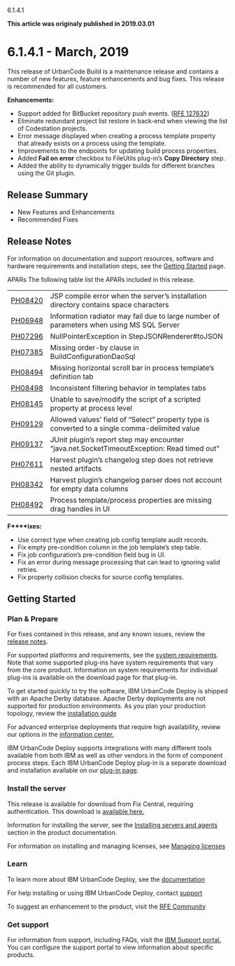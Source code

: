 





6.1.4.1

**This article was originaly published in 2019.03.01**


6.1.4.1 - March, 2019
=====================




This release of UrbanCode Build is a maintenance release and contains a number of new features, feature enhancements and bug fixes. This release is recommended for all customers.


**Enhancements:**
* Support added for BitBucket repository push events. ([RFE 127632](https://www.ibm.com/developerworks/rfe/execute?use_case=viewRfe&CR_ID=127632))
* Eliminate redundant project list restore in back-end when viewing the list of Codestation projects.
* Error message displayed when creating a process template property that already exists on a process using the template.
* Improvements to the endpoints for updating build process properties.
* Added **Fail on error** checkbox to FileUtils plug-in’s **Copy Directory** step.
* Added the ability to dynamically trigger builds for different branches using the Git plugin.


Release Summary
---------------

  
* New Features and Enhancements
* Recommended Fixes

Release Notes
-------------

  
For information on documentation and support resources, software and hardware requirements and installation steps, see the [Getting Started](../getting-started) page.


APARs
The following table list the APARs included in this release.



|  |  |
| --- | --- |
| [PH08420](http://www.ibm.com/support/docview.wss?uid=swg1PH08420) | JSP compile error when the server’s installation directory contains space characters |
| [PH06948](http://www.ibm.com/support/docview.wss?uid=swg1PH06948) | Information radiator may fail due to large number of parameters when using MS SQL Server |
| [PH07296](http://www.ibm.com/support/docview.wss?uid=swg1PH07296) | NullPointerException in StepJSONRenderer#toJSON |
| [PH07385](http://www.ibm.com/support/docview.wss?uid=swg1PH07385) | Missing order-by clause in BuildConfigurationDaoSql |
| [PH08494](http://www.ibm.com/support/docview.wss?uid=swg1PH08494) | Missing horizontal scroll bar in process template’s definition tab |
| [PH08498](http://www.ibm.com/support/docview.wss?uid=swg1PH08498) | Inconsistent filtering behavior in templates tabs |
| [PH08145](http://www.ibm.com/support/docview.wss?uid=swg1PH08145) | Unable to save/modify the script of a scripted property at process level |
| [PH09129](http://www.ibm.com/support/docview.wss?uid=swg1PH09129) | Allowed values’ field of “Select” property type is converted to a single comma-delimited value |
| [PH09137](http://www.ibm.com/support/docview.wss?uid=swg1PH09137) | JUnit plugin’s report step may encounter “java.net.SocketTimeoutException: Read timed out” |
| [PH07611](http://www.ibm.com/support/docview.wss?uid=swg1PH07611) | Harvest plugin’s changelog step does not retrieve nested artifacts |
| [PH08342](http://www.ibm.com/support/docview.wss?uid=swg1PH08342) | Harvest plugin’s changelog parser does not account for empty data columns |
| [PH08492](http://www.ibm.com/support/docview.wss?uid=swg1PH08492) | Process template/process properties are missing drag handles in UI |





**F****ixes:**
* Use correct type when creating job config template audit records.
* Fix empty pre-condition column in the job template’s step table.
* Fix job configuration’s pre-condition field bug in UI.
* Fix an error during message processing that can lead to ignoring valid retries.
* Fix property collision checks for source config templates.



Getting Started
---------------

  

### Plan & Prepare


For fixes contained in this release, and any known issues, review the [release notes](#release-notes).

For supported platforms and requirements, see the [system requirements](http://www-01.ibm.com/support/docview.wss?uid=swg27038801). Note that some supported plug-ins have system requirements that vary from the core product. Information on system requirements for individual plug-ins is available on the download page for that plug-in.

To get started quickly to try the software, IBM UrbanCode Deploy is shipped with an Apache Derby database. Apache Derby deployments are not supported for production environments. As you plan your production topology, review the [installation guide](http://pic.dhe.ibm.com/infocenter/ucdeploy/v6r0m1/index.jsp)

For advanced enterprise deployments that require high availability, review our options in the [information center.](http://pic.dhe.ibm.com/infocenter/ucdeploy/v6r0m1/index.jsp)

IBM UrbanCode Deploy supports integrations with many different tools available from both IBM as well as other vendors in the form of component process steps. Each IBM UrbanCode Deploy plug-in is a separate download and installation available on our [plug-in page](https://urbancode.github.io/IBM-UCx-PLUGIN-DOCS/UCD).




### Install the server


This release is available for download from Fix Central, requiring authentication. This download is [available here.](http://www.ibm.com/support/fixcentral/swg/quickorder?parent=ibm~Rational&product=ibm/Rational/IBM+UrbanCode+Deploy&release=6.0.1.0&platform=All&function=all&source=fc)

Information for installing the server, see the [Installing servers and agents](http://pic.dhe.ibm.com/infocenter/ucdeploy/v6r0m1/topic/com.ibm.udeploy.install.doc/topics/install_ch.html) section in the product documentation.

For information on installing and managing licenses, see [Managing licenses](http://pic.dhe.ibm.com/infocenter/ucdeploy/v6r0m1/topic/com.ibm.udeploy.install.doc/topics/licenseManage.html)

### Learn


To learn more about IBM UrbanCode Deploy, see the  [documentation](http://pic.dhe.ibm.com/infocenter/ucdeploy/v6r0m1/index.jsp)

For help installing or using IBM UrbanCode Deploy, contact  [support](http://www-947.ibm.com/support/entry/portal/support?brandind=Rational)

To suggest an enhancement to the product, visit the [RFE Community](http://www.ibm.com/developerworks/rfe/execute?use_case=submitRfe)



### Get support


For information from support, including FAQs, visit the [IBM Support portal.](http://www-947.ibm.com/support/entry/portal/support?brandind=Rational) You can configure the support portal to view information about specific products.






